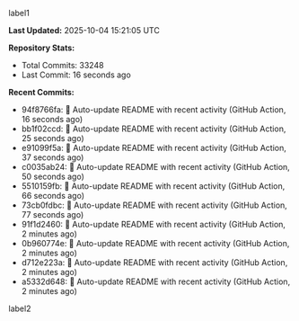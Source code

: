 
label1 
<!-- ACTIVITY_START -->
**Last Updated:** 2025-10-04 15:21:05 UTC

**Repository Stats:**
- Total Commits: 33248
- Last Commit: 16 seconds ago

**Recent Commits:**
- 94f8766fa: 🤖 Auto-update README with recent activity (GitHub Action, 16 seconds ago)
- bb1f02ccd: 🤖 Auto-update README with recent activity (GitHub Action, 25 seconds ago)
- e91099f5a: 🤖 Auto-update README with recent activity (GitHub Action, 37 seconds ago)
- c0035ab24: 🤖 Auto-update README with recent activity (GitHub Action, 50 seconds ago)
- 5510159fb: 🤖 Auto-update README with recent activity (GitHub Action, 66 seconds ago)
- 73cb0fdbc: 🤖 Auto-update README with recent activity (GitHub Action, 77 seconds ago)
- 91f1d2460: 🤖 Auto-update README with recent activity (GitHub Action, 2 minutes ago)
- 0b960774e: 🤖 Auto-update README with recent activity (GitHub Action, 2 minutes ago)
- d712e223a: 🤖 Auto-update README with recent activity (GitHub Action, 2 minutes ago)
- a5332d648: 🤖 Auto-update README with recent activity (GitHub Action, 2 minutes ago)
<!-- ACTIVITY_END -->

label2
